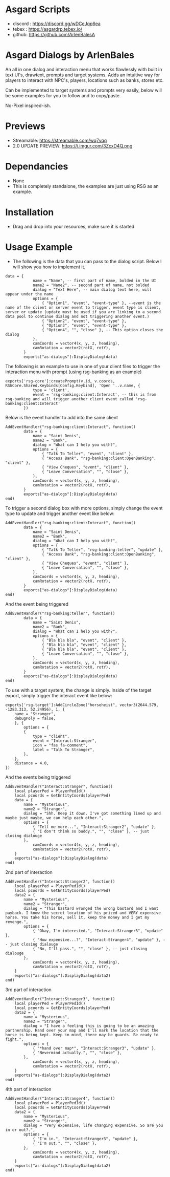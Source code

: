 # Asgard Scripts
- discord : https://discord.gg/wDCeJqp6ea
- tebex : https://asgardrp.tebex.io/
- github: https://github.com/ArlenBalesA

# Asgard Dialogs by ArlenBales
An all in one dialog and interaction menu that works flawlessly with built in text UI's, drawtext, prompts and target systems. Adds an intuitive way for players
to interact with NPC's, players, locations such as banks, stores etc.

Can be implemented to target systems and prompts very easily, below will be some examples for you to follow and to copy/paste.

No-Pixel inspired-ish.

# Previews
- Streamable: https://streamable.com/wq7vqq
- 2.0 UPDATE PREVIEW: https://i.imgur.com/3ZcxD4Q.png

# Dependancies
- None
- This is completely standalone, the examples are just using RSG as an example.

# Installation
- Drag and drop into your resources, make sure it is started

# Usage Example
- The following is the data that you can pass to the dialog script. Below I will show you how to implement it.
```
data = {
            name = "Name", -- first part of name, bolded in the UI
            name2 = "Name2", -- second part of name, not bolded
            dialog = "Text Here", -- main dialog text here, will appear under the name
            options = {
                { "Option1", "event", "event-type" }, --event is the name of the client or server event to trigger, event type is client, server or update (update must be used if you are linking to a second data pool to continue dialog and not triggering another event.)
                { "Option2", "event", "event-type" },
                { "Option3", "event", "event-type" },
                { "Option4", "", "close" }, -- This option closes the dialog
            },
            camCoords = vector4(x, y, z, heading),
            camRotation = vector2(rotX, rotY),
        }
        exports["as-dialogs"]:DisplayDialog(data)
```
The following is an example to use in one of your client files to trigger the interaction menu with prompt (using rsg-banking as an example)
```
exports['rsg-core']:createPrompt(v.id, v.coords, RSGCore.Shared.Keybinds[Config.Keybind], 'Open '..v.name, {
            type = 'client',
            event = 'rsg-banking:client:Interact', -- this is from rsg-banking and will trigger another client event called 'rsg-banking:client:Interact'
        })
```
Below is the event handler to add into the same client
```
AddEventHandler("rsg-banking:client:Interact", function()
        data = {
            name = "Saint Denis",
            name2 = "Bank",
            dialog = "What can I help you with?",
            options = {
                { "Talk To Teller", "event", "client" },
                { "Access Bank", "rsg-banking:client:OpenBanking", "client" },
                { "View Cheques", "event", "client" },
                { "Leave Conversation", "", "close" },
            },
            camCoords = vector4(x, y, z, heading),
            camRotation = vector2(rotX, rotY),
        }
        exports["as-dialogs"]:DisplayDialog(data)
end)
```
To trigger a second dialog box with more options, simply change the event type to update and trigger another event like below:
```
AddEventHandler("rsg-banking:client:Interact", function()
        data = {
            name = "Saint Denis",
            name2 = "Bank",
            dialog = "What can I help you with?",
            options = {
                { "Talk To Teller", "rsg-banking:teller", "update" },
                { "Access Bank", "rsg-banking:client:OpenBanking", "client" },
                { "View Cheques", "event", "client" },
                { "Leave Conversation", "", "close" },
            },
            camCoords = vector4(x, y, z, heading),
            camRotation = vector2(rotX, rotY),
        }
        exports["as-dialogs"]:DisplayDialog(data)
end)
```
And the event being triggered
```
AddEventHandler("rsg-banking:teller", function()
        data = {
            name = "Saint Denis",
            name2 = "Bank",
            dialog = "What can I help you with?",
            options = {
                { "Bla bla bla", "event", "client" },
                { "Bla bla bla", "event", "client" },
                { "Bla bla bla", "event", "client" },
                { "Leave Conversation", "", "close" },
            },
            camCoords = vector4(x, y, z, heading),
            camRotation = vector2(rotX, rotY),
        }
        exports["as-dialogs"]:DisplayDialog(data)
end)
```
To use with a target system, the change is simply. Inside of the target export, simply trigger the interact event like below:
```
exports['rsg-target']:AddCircleZone("horseheist", vector3(2644.579, -1283.313, 52.24956), 1, {
    name = "Stranger",
    debugPoly = false,
    }, {
        options = {
        {
            type = "client",
            event = "Interact:Stranger",
            icon = "fas fa-comment",
            label = "Talk To Stranger",
        },
    },
    distance = 4.0,
})
```
And the events being triggered
```
AddEventHandler("Interact:Stranger", function()
    local playerPed = PlayerPedId()
    local pcoords = GetEntityCoords(playerPed)
    data = {
        name = "Mysterious",
        name2 = "Stranger",
        dialog = "Shh. Keep it down. I've got something lined up and maybe just maybe, we can help each other.",
        options = {
            { "Tell me more...", "Interact:Stranger2", "update" },
            { "I don't think so buddy.", "", "close" }, -- just closing dialouge
        },
            camCoords = vector4(x, y, z, heading),
            camRotation = vector2(rotX, rotY),
    }
    exports["as-dialogs"]:DisplayDialog(data)
end)
```
2nd part of interaction
```
AddEventHandler("Interact:Stranger2", function()
    local playerPed = PlayerPedId()
    local pcoords = GetEntityCoords(playerPed)
    data2 = {
        name = "Mysterious",
        name2 = "Stranger",
        dialog = "This bastard wronged the wrong bastard and I want payback. I know the secret location of his prized and VERY expensive horse. You take his horse, sell it, keep the money and I get my revenge.",
        options = {
            { "Okay, I'm interested.", "Interact:Stranger3", "update" },
            { "How expensive...?", "Interact:Stranger4", "update" }, -- just closing dialouge
            { "No, I'll pass.", "", "close" }, -- just closing dialouge
        },
            camCoords = vector4(x, y, z, heading),
            camRotation = vector2(rotX, rotY),
    }
    exports["as-dialogs"]:DisplayDialog(data2)
end)
```
3rd part of interaction
```
AddEventHandler("Interact:Stranger3", function()
    local playerPed = PlayerPedId()
    local pcoords = GetEntityCoords(playerPed)
    data2 = {
        name = "Mysterious",
        name2 = "Stranger",
        dialog = "I have a feeling this is going to be an amazing partnership. Hand over your map and I'll mark the location that the horse is being kept. Keep in mind, there may be guards. Be ready to fight.",
        options = {
            { "*hand over map*", "Interact:Stranger3", "update" },
            { "Nevermind actually.", "", "close" },
        },
            camCoords = vector4(x, y, z, heading),
            camRotation = vector2(rotX, rotY),
    }
    exports["as-dialogs"]:DisplayDialog(data2)
end)
```
4th part of interaction
```
AddEventHandler("Interact:Stranger4", function()
    local playerPed = PlayerPedId()
    local pcoords = GetEntityCoords(playerPed)
    data2 = {
        name = "Mysterious",
        name2 = "Stranger",
        dialog = "Very expensive, life changing expensive. So are you in or out?.",
        options = {
            { "I'm in.", "Interact:Stranger3", "update" },
            { "I'm out.", "", "close" },
        },
            camCoords = vector4(x, y, z, heading),
            camRotation = vector2(rotX, rotY),
    }
    exports["as-dialogs"]:DisplayDialog(data2)
end)
```
